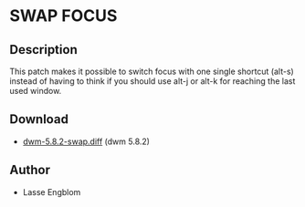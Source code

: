 # SWAP FOCUS

## Description

This patch makes it possible to switch focus with one single shortcut (alt-s) instead of having to think if you should use alt-j or alt-k for reaching the last used window.

## Download

 * [dwm-5.8.2-swap.diff](dwm-5.8.2-swap.diff) (dwm 5.8.2)

## Author

 * Lasse Engblom

